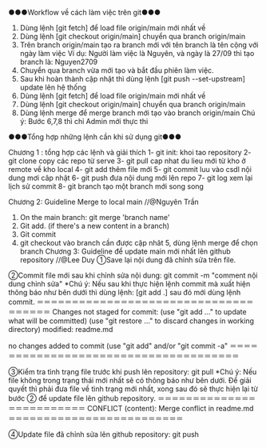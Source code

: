 ●●●Workflow về cách làm việc trên git●●●
1. Dùng lệnh [git fetch] để load file origin/main mới nhất về
2. Dùng lệnh [git checkout origin/main] chuyển qua branch origin/main
3. Trên branch origin/main tạo ra branch mới với tên branch là tên cộng với ngày làm việc
    Ví dụ: Người làm việc là Nguyên, và ngày là 27/09 thì tạo branch là: Nguyen2709
4. Chuyển qua branch vừa mới tạo và bắt đầu phiên làm việc.
5. Sau khi hoàn thành cập nhật thì dùng lệnh [git push --set-upstream] update lên hệ thống
6. Dùng lệnh [git fetch] để load file origin/main mới nhất về
7. Dùng lệnh [git checkout origin/main] chuyển qua branch origin/main
8. Dùng lệnh merge để merge branch mới tạo vào branch origin/main
Chú ý: Bước 6,7,8 thì chỉ Admin mới thực thi


●●●Tổng hợp những lệnh cần khi sử dụng git●●●

Chương 1 : tổng hợp các lệnh và giải thích
1- git init: khoi tao repository
2- git clone copy các repo từ serve
3- git pull cap nhat du lieu mới từ kho ở remote về kho local
4- git add thêm file mới
5- git commit luu vào csdl nội dung mơi câp nhật
6- git push đưa nội dung mới lên repo
7- git log xem lại lịch sử commit
8- git branch tạo một branch mới song song

Chương 2: Guideline Merge to local main 
//@Nguyên Trần
1. On the main branch: git merge 'branch name'
2. Git add. (if there's a new content in a branch)
3. Git commit
4. git checkout vào  branch cần được cập nhât
5, dùng lệnh merge để chọn branch
Chương 3: Guideline để update main mới nhất lên github repository 
//@Lee Duy
①Save lại nội dung đã chỉnh sửa trên file.

②Commit file mới sau khi chỉnh sửa nội dung: git commit -m "comment nội dung chỉnh sửa"
*Chú ý: Nếu sau khi thực hiện lệnh commit mà xuất hiện thông báo như bên dưới thì dùng lệnh: [git add .] sau đó mới dùng lệnh commit.
＝＝＝＝＝＝＝＝＝＝＝＝＝＝＝＝＝＝＝＝＝＝＝＝＝＝＝＝＝＝＝＝＝＝＝＝＝
Changes not staged for commit:
  (use "git add <file>..." to update what will be committed)
  (use "git restore <file>..." to discard changes in working directory)
        modified:   readme.md

no changes added to commit (use "git add" and/or "git commit -a"
＝＝＝＝＝＝＝＝＝＝＝＝＝＝＝＝＝＝＝＝＝＝＝＝＝＝＝＝＝＝＝＝＝＝＝＝＝

③Kiểm tra tình trạng file trước khi push lên repository: git pull
*Chú ý: Nếu file không trong trạng thái mới nhất sẽ có thông báo như bên dưới. Để giải quyết thì phải đưa file về tình trạng mới nhất, xong sau đó sẽ thực hiện lại từ bước ② để update file lên github repository.
＝＝＝＝＝＝＝＝＝＝＝＝＝＝＝＝＝＝＝＝＝＝＝＝＝
CONFLICT (content): Merge conflict in readme.md
＝＝＝＝＝＝＝＝＝＝＝＝＝＝＝＝＝＝＝＝＝＝＝＝＝

④Update file đã chỉnh sửa lên github repository: git push